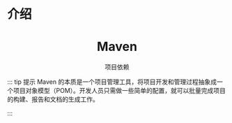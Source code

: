 # 介绍

<h1 align="center">Maven</h1>

<p align="center">项目依赖</p>

::: tip 提示
Maven 的本质是一个项目管理工具，将项目开发和管理过程抽象成一个项目对象模型（POM）。开发人员只需做一些简单的配置，就可以批量完成项目的构建、报告和文档的生成工作。

:::
